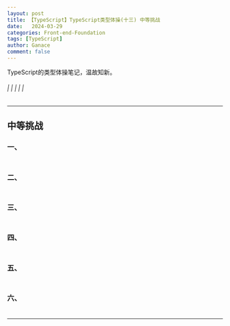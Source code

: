 ```yaml
---
layout: post
title: 【TypeScript】TypeScript类型体操(十三) 中等挑战
date:   2024-03-29
categories: Front-end-Foundation
tags: [TypeScript]
author: Ganace
comment: false
---
```


TypeScript的类型体操笔记，温故知新。

######  |  |  |  |  |

---

## 中等挑战


### 一、

##### 

```ts 

```


### 二、

##### 

```ts 

```


### 三、

##### 

```ts 

```


### 四、

##### 

```ts 

```


### 五、

##### 

```ts 

```



### 六、

##### 

```ts 

```



---

